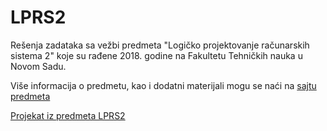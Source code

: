 # LPRS2

Rešenja zadataka sa vežbi predmeta "Logičko projektovanje računarskih sistema 2" koje su rađene 2018. godine na Fakultetu Tehničkih nauka u Novom Sadu.   

Više informacija o predmetu, kao i dodatni materijali mogu se naći na [sajtu predmeta](http://www.rt-rk.uns.ac.rs/predmeti/e2/lprs-2-logi%C4%8Dko-projektovanje-ra%C4%8Dunarskih-sistema-2)

[Projekat iz predmeta LPRS2](http://github.com/randomCharacter/E2LP_NES)
